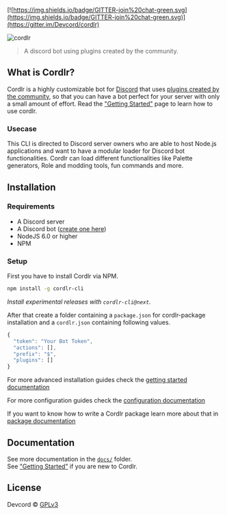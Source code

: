 [![https://img.shields.io/badge/GITTER-join%20chat-green.svg](https://img.shields.io/badge/GITTER-join%20chat-green.svg)](https://gitter.im/Devcord/cordlr)

![cordlr](http://i.imgur.com/GPVoYNk.jpg)

> A discord bot using plugins created by the community.

## What is Cordlr?

Cordlr is a highly customizable bot for [Discord](https://discordapp.com/) that uses [plugins created by the community](https://www.npmjs.com/browse/keyword/cordlr), so that you can have a bot perfect for your server with only a small amount of effort.  Read the ["Getting Started"](docs/getting-started.md) page to learn how to use cordlr.

### Usecase

This CLI is directed to Discord server owners who are able to host Node.js applications and want to have a modular loader for
Discord bot functionalities. Cordlr can load different functionalities like Palette generators, Role and modding tools,
fun commands and more.

## Installation

### Requirements

* A Discord server
* A Discord bot ([create one here](https://discordapp.com/developers/applications/me))
* NodeJS 6.0 or higher
* NPM

### Setup

First you have to install Cordlr via NPM.

```sh
npm install -g cordlr-cli
```

*Install experimental releases with `cordlr-cli@next`.*

After that create a folder containing a `package.json` for cordlr-package installation and a `cordlr.json` containing following values.

```js
{
  "token": "Your Bot Token",
  "actions": [],
  "prefix": "$",
  "plugins": []
}
```

For more advanced installation guides check the [getting started documentation](docs/getting-started.md)

For more configuration guides check the [configuration documentation](docs/configuration.md)

If you want to know how to write a Cordlr package learn more about that in [package documentation](docs/plugins.md)

## Documentation

See more documentation in the [`docs/`](docs/) folder.<br>
See ["Getting Started"](docs/getting-started.md) if you are new to Cordlr.

## License
Devcord © [GPLv3](LICENSE)
